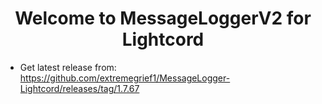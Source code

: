 <h1 align="center">Welcome to MessageLoggerV2 for Lightcord</h1>
<p>
</p>

* Get latest release from: https://github.com/extremegrief1/MessageLogger-Lightcord/releases/tag/1.7.67

